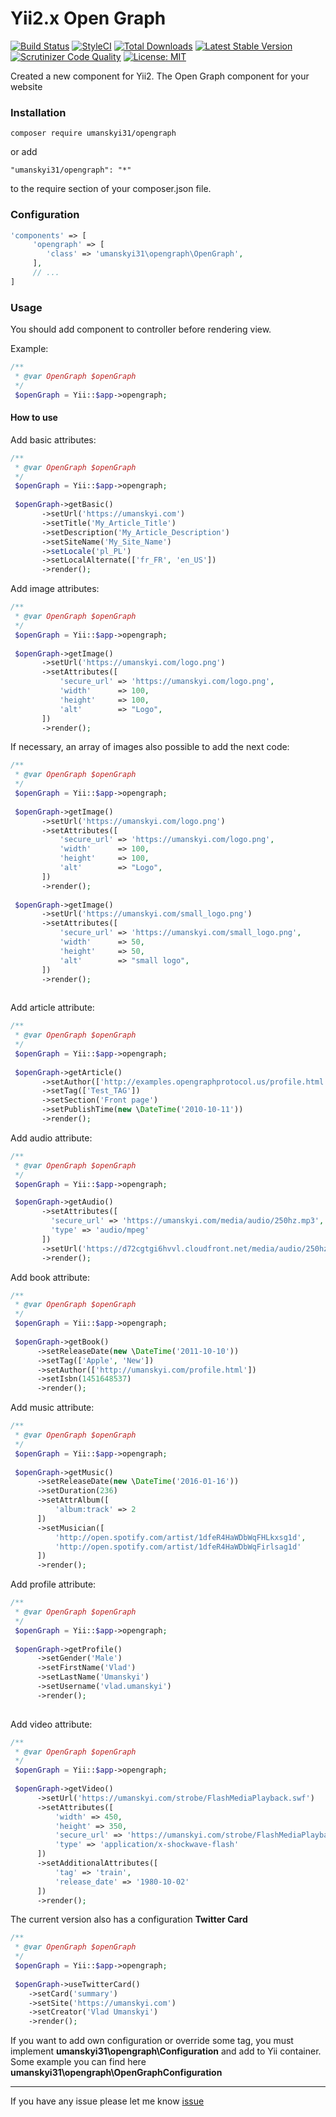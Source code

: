 # Yii2.x Open Graph
[![Build Status](https://travis-ci.org/vumanskyi/yii2-opengraph.svg?branch=master)](https://travis-ci.org/vumanskyi/yii2-opengraph)
[![StyleCI](https://github.styleci.io/repos/119894207/shield?branch=master)](https://github.styleci.io/repos/119894207)
[![Total Downloads](https://poser.pugx.org/umanskyi31/opengraph/downloads)](https://packagist.org/packages/umanskyi31/opengraph)
[![Latest Stable Version](https://poser.pugx.org/umanskyi31/opengraph/v/stable)](https://packagist.org/packages/umanskyi31/opengraph)
[![Scrutinizer Code Quality](https://scrutinizer-ci.com/g/vumanskyi/yii2-opengraph/badges/quality-score.png?b=master)](https://scrutinizer-ci.com/g/vumanskyi/yii2-opengraph/?branch=master)
[![License: MIT](https://img.shields.io/badge/License-MIT-blue.svg)](https://opensource.org/licenses/MIT)


Created a new component for Yii2. The Open Graph component for your website

### Installation

```
composer require umanskyi31/opengraph
```

or add 

```
"umanskyi31/opengraph": "*"
```

to the require section of your composer.json file.

### Configuration

```php
'components' => [
     'opengraph' => [
        'class' => 'umanskyi31\opengraph\OpenGraph',
     ],
     // ...
]
```

### Usage

You should add component to controller before rendering view.

Example:

```php
/**
 * @var OpenGraph $openGraph
 */
 $openGraph = Yii::$app->opengraph;
```



#### How to use

Add basic attributes:

```php
/**
 * @var OpenGraph $openGraph
 */
 $openGraph = Yii::$app->opengraph;
 
 $openGraph->getBasic()
       ->setUrl('https://umanskyi.com') 
       ->setTitle('My_Article_Title')
       ->setDescription('My_Article_Description')
       ->setSiteName('My_Site_Name')
       ->setLocale('pl_PL')
       ->setLocalAlternate(['fr_FR', 'en_US'])
       ->render();
```


Add image attributes:

```php
/**
 * @var OpenGraph $openGraph
 */
 $openGraph = Yii::$app->opengraph;
 
 $openGraph->getImage()
       ->setUrl('https://umanskyi.com/logo.png')
       ->setAttributes([
           'secure_url' => 'https://umanskyi.com/logo.png',
           'width'      => 100,
           'height'     => 100,
           'alt'        => "Logo",
       ])
       ->render();
```

If necessary, an array of images also possible to add the next code:

```php
/**
 * @var OpenGraph $openGraph
 */
 $openGraph = Yii::$app->opengraph;
 
 $openGraph->getImage()
       ->setUrl('https://umanskyi.com/logo.png')
       ->setAttributes([
           'secure_url' => 'https://umanskyi.com/logo.png',
           'width'      => 100,
           'height'     => 100,
           'alt'        => "Logo",
       ])
       ->render();     
 
 $openGraph->getImage()
       ->setUrl('https://umanskyi.com/small_logo.png')
       ->setAttributes([
           'secure_url' => 'https://umanskyi.com/small_logo.png',
           'width'      => 50,
           'height'     => 50,
           'alt'        => "small logo",
       ])
       ->render();
       
```

Add article attribute:

```php
/**
 * @var OpenGraph $openGraph
 */
 $openGraph = Yii::$app->opengraph;
        
 $openGraph->getArticle()
       ->setAuthor(['http://examples.opengraphprotocol.us/profile.html'])
       ->setTag(['Test_TAG'])
       ->setSection('Front page')
       ->setPublishTime(new \DateTime('2010-10-11'))
       ->render();
```


Add audio attribute:

```php
/**
 * @var OpenGraph $openGraph
 */
 $openGraph = Yii::$app->opengraph;

 $openGraph->getAudio()
       ->setAttributes([
         'secure_url' => 'https://umanskyi.com/media/audio/250hz.mp3',
         'type' => 'audio/mpeg'
       ])
       ->setUrl('https://d72cgtgi6hvvl.cloudfront.net/media/audio/250hz.mp3')
       ->render();
```



Add book attribute:

```php
/**
 * @var OpenGraph $openGraph
 */
 $openGraph = Yii::$app->opengraph;
 
 $openGraph->getBook()
      ->setReleaseDate(new \DateTime('2011-10-10'))
      ->setTag(['Apple', 'New'])
      ->setAuthor(['http://umanskyi.com/profile.html'])
      ->setIsbn(1451648537)
      ->render();
```



Add music attribute:

```php
/**
 * @var OpenGraph $openGraph
 */
 $openGraph = Yii::$app->opengraph;
 
 $openGraph->getMusic()
      ->setReleaseDate(new \DateTime('2016-01-16'))
      ->setDuration(236)
      ->setAttrAlbum([
          'album:track' => 2
      ])
      ->setMusician([
          'http://open.spotify.com/artist/1dfeR4HaWDbWqFHLkxsg1d',
          'http://open.spotify.com/artist/1dfeR4HaWDbWqFirlsag1d'
      ])
      ->render();
```



Add profile attribute:

```php
/**
 * @var OpenGraph $openGraph
 */
 $openGraph = Yii::$app->opengraph;
    
 $openGraph->getProfile()
      ->setGender('Male')
      ->setFirstName('Vlad')
      ->setLastName('Umanskyi')
      ->setUsername('vlad.umanskyi')
      ->render();   
            
```



Add video attribute:

```php
/**
 * @var OpenGraph $openGraph
 */
 $openGraph = Yii::$app->opengraph;
 
 $openGraph->getVideo()
      ->setUrl('https://umanskyi.com/strobe/FlashMediaPlayback.swf')
      ->setAttributes([
          'width' => 450,
          'height' => 350,
          'secure_url' => 'https://umanskyi.com/strobe/FlashMediaPlayback.swf',
          'type' => 'application/x-shockwave-flash'
      ])
      ->setAdditionalAttributes([
          'tag' => 'train',
          'release_date' => '1980-10-02'
      ])
      ->render();
```

The current version also has a configuration **Twitter Card**

```php
/**
 * @var OpenGraph $openGraph
 */
 $openGraph = Yii::$app->opengraph;
        
 $openGraph->useTwitterCard()
    ->setCard('summary')
    ->setSite('https://umanskyi.com')
    ->setCreator('Vlad Umanskyi')
    ->render();
```  
If you want to add own configuration or override some tag, you must implement **umanskyi31\opengraph\Configuration** and add to Yii container. Some example you can find here **umanskyi31\opengraph\OpenGraphConfiguration** 

--------------------------------------------
If you have any issue please let me know [issue](https://github.com/vumanskyi/yii2-opengraph/issues)
